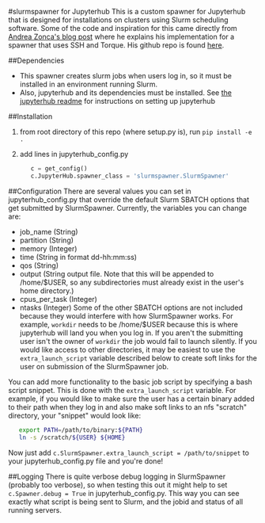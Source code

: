 #slurmspawner for Jupyterhub
This is a custom spawner for Jupyterhub that is designed for installations on clusters using Slurm scheduling software. Some of the code and inspiration for this came directly from [Andrea Zonca's blog post](http://zonca.github.io/2015/04/jupyterhub-hpc.html 'Run jupyterhub on a Supercomputer') where he explains his implementation for a spawner that uses SSH and Torque. His github repo is found [here](http://www.github.com/zonca/remotespawner 'RemoteSpawner'). 

##Dependencies
- This spawner creates slurm jobs when users log in, so it must be installed in an environment running Slurm.
- Also, jupyterhub and its dependencies must be installed. See [the jupyterhub readme](https://github.com/jupyter/jupyterhub/blob/master/README.md) for instructions on setting up jupyterhub

##Installation
1. from root directory of this repo (where setup.py is), run `pip install -e .`
2. add lines in jupyterhub_config.py 
   
   ```python
      c = get_config()
      c.JupyterHub.spawner_class = 'slurmspawner.SlurmSpawner'
   ```

##Configuration
There are several values you can set in jupyterhub_config.py that override the default Slurm SBATCH options that get submitted by SlurmSpawner. Currently, the variables you can change are:
- job_name (String)
- partition (String)
- memory (Integer)
- time (String in format dd-hh:mm:ss)
- qos (String)
- output (String output file. Note that this will be appended to /home/$USER, so any subdirectories must already exist in the user's home directory.)
- cpus_per_task (Integer)
- ntasks (Integer)
Some of the other SBATCH options are not included because they would interfere with how SlurmSpawner works. For example, `workdir` needs to be /home/$USER because this is where jupyterhub will land you when you log in. If you aren't the submitting user isn't the owner of `workdir` the job would fail to launch silently. If you would like access to other directories, it may be easiest to use the `extra_launch_script` variable described below to create soft links for the user on submission of the SlurmSpawner job.

You can add more functionality to the basic job script by specifying a bash script snippet. This is done with the `extra_launch_script` variable. For example, if you would like to make sure the user has a certain binary added to their path when they log in and also make soft links to an nfs "scratch" directory, your "snippet" would look like:

```bash
   export PATH=/path/to/binary:${PATH}
   ln -s /scratch/${USER} ${HOME}
```
Now just add `c.SlurmSpawner.extra_launch_script = /path/to/snippet` to your jupyterhub_config.py file and you're done!

##Logging
There is quite verbose debug logging in SlurmSpawner (probably too verbose), so when testing this out it might help to set `c.Spawner.debug = True` in jupyterhub_config.py. This way you can see exactly what script is being sent to Slurm, and the jobid and status of all running servers.
